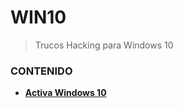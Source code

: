 # WIN10

> Trucos Hacking para Windows 10

### CONTENIDO

* **[Activa Windows 10](https://github.com/heancako311299/githack)**

